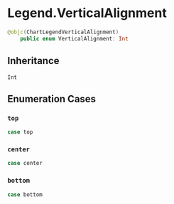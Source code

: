 # Legend.VerticalAlignment

``` swift
@objc(ChartLegendVerticalAlignment)
    public enum VerticalAlignment: Int
```

## Inheritance

`Int`

## Enumeration Cases

### `top`

``` swift
case top
```

### `center`

``` swift
case center
```

### `bottom`

``` swift
case bottom
```

